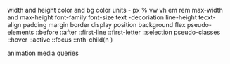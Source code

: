width and height
color and bg color
units - px % vw vh em rem
max-width and max-height
font-family
font-size
text -decoriation
line-height
tecxt-align
padding
margin
border
display
position
background
flex
pseudo-elements
     ::before
     ::after
     ::first-line
     ::first-letter
     ::selection
pseudo-classes
     ::hover
     ::active
     ::focus
     ::nth-child(n )


animation
media queries